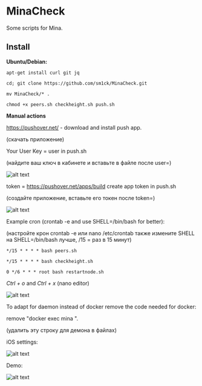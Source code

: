 # MinaCheck
Some scripts for Mina.

## Install

**Ubuntu/Debian:**

`apt-get install curl git jq`

`cd; git clone https://github.com/sm1ck/MinaCheck.git`

`mv MinaCheck/* .`

`chmod +x peers.sh checkheight.sh push.sh`

**Manual actions**

https://pushover.net/ - download and install push app.

(скачать приложение)

Your User Key = user in push.sh

(найдите ваш ключ в кабинете и вставьте в файле после user=)

![alt text](https://s543sas.storage.yandex.net/rdisk/698788bc163c24df8d9d8e9540b83dfe3dfa934ea84950577a1871fc084def5a/602c5c46/5oFYTproQs5IX7nyBKo3Adk_em657DLbpcGPqyYRckD7K7YOf5mDJPb7YspG8fo7hAzI36qV9ep7v92IHTrOjA==?uid=245184877&filename=%D0%A1%D0%BD%D0%B8%D0%BC%D0%BE%D0%BA%20%D1%8D%D0%BA%D1%80%D0%B0%D0%BD%D0%B0%202021-02-17%20%D0%B2%2000.55.01.png&disposition=inline&hash=&limit=0&content_type=image%2Fpng&owner_uid=245184877&fsize=96339&hid=0481bde1db343bb911d98d62064d410b&media_type=image&tknv=v2&etag=2806797f1dcd19433ace138ccfc532a2&rtoken=JZtKKgKMHkqi&force_default=yes&ycrid=na-3657647acc86f34a447fcd7768bc4214-downloader17h&ts=5bb7ce2fb1d80&s=44022a909cadaca750da00e7af4ed38122a53905205e9eb79cc7a0f1e126eb09&pb=U2FsdGVkX192tP-c689q25hHEn3oe5ulWh5auNcn9Cazi8km5qIBGEZf3DXS9F4v05xq-azktLqZ5OIk6b8CPnNPkuHg6PMM-6Mfyt36Ong)

token = https://pushover.net/apps/build create app token in push.sh

(создайте приложение, вставьте его токен после token=)

![alt text](https://s151vla.storage.yandex.net/rdisk/ae4002196dae2e0ea0740de4f10464c41d184b317a0919f7781e5e4a28282f5f/602c5bd8/5oFYTproQs5IX7nyBKo3AdJX6MFiLK8rhnmun6P6dByIAjje3FAgttyPc5Y6-OMePyucTUKiqV8EyjBBs2QZBw==?uid=0&filename=%D0%A1%D0%BD%D0%B8%D0%BC%D0%BE%D0%BA%20%D1%8D%D0%BA%D1%80%D0%B0%D0%BD%D0%B0%202021-02-17%20%D0%B2%2000.54.50.png&disposition=inline&hash=&limit=0&content_type=image%2Fpng&owner_uid=0&fsize=135749&hid=45193c4d02bfe9aa0648bb22c3972c6d&media_type=image&tknv=v2&etag=d6e275d6076337e55b557010f9f05443&rtoken=mFusQOSW2XrI&force_default=no&ycrid=na-4f15abbb4ca771134938fdf997f1d8b4-downloader4f&ts=5bb7cdc6ca600&s=256b65ce2f61782045a812518b9d3595e99be300cae0156e570f0be499f887f4&pb=U2FsdGVkX1-AYNZu4b3hSYIKQAoHKGriVpH8CwkPafnNUKIPIzHi659qSYGRKVttNYDQMx5dH-j9XkbwuXgm-nWXGFyyfeWvHFaFbSHcttU)

Example cron (crontab -e and use SHELL=/bin/bash for better):

(настройте крон crontab -e или nano /etc/crontab также измените SHELL на SHELL=/bin/bash лучше, /15 = раз в 15 минут)

`*/15 * * * * bash peers.sh`

`*/15 * * * * bash checkheight.sh`

`0 */6 * * * root bash restartnode.sh`

*Ctrl + o* and *Ctrl + x* (nano editor)

![alt text](https://s118vla.storage.yandex.net/rdisk/63b48ee89761ade089bf42bc3cb62f8bcb24e2a1ba2dbe37e15be2d4323b1da5/602c5fc9/5oFYTproQs5IX7nyBKo3AbouzABTCcQWR1gNWH1Ex4AVHXiQwbh6NyYH9KmpVKRJ3HQBM01oEq3MtYLSWZrjMg==?uid=245184877&filename=%D0%A1%D0%BD%D0%B8%D0%BC%D0%BE%D0%BA%20%D1%8D%D0%BA%D1%80%D0%B0%D0%BD%D0%B0%202021-02-17%20%D0%B2%2001.13.34.png&disposition=inline&hash=&limit=0&content_type=image%2Fpng&owner_uid=245184877&fsize=319184&hid=0b4c7934bd4a15d3338b58fa458a6a38&media_type=image&tknv=v2&etag=336211c4701cfeba5b6d5b02559bb45f&rtoken=1pp2WMrqUlML&force_default=yes&ycrid=na-67f7a770baf6c1d6ea8355722cbb617e-downloader14f&ts=5bb7d1890c440&s=0e954c911736a9510d983fc5a1bd4b10fd567281950ed0798594354921a340a9&pb=U2FsdGVkX18S1cMiWImHLRVH_XJblYCRygVdfU7TJL7dz3rAT-CCMSDND2lNRLqaQ6KdsfxkSk5P7VPGV9Qan6wmzkqpWJkSv2QcUc3yJEs)

To adapt for daemon instead of docker remove the code needed for docker:

remove "docker exec mina ".

(удалить эту строку для демона в файлах)

iOS settings:

![alt text](https://s227vla.storage.yandex.net/rdisk/e16779345caa5242a54bcf9b4552b3d06472d54b33cc7895f9a78700d4997371/602c615a/5oFYTproQs5IX7nyBKo3AcOGV6ximZ8Ri5scuWnulacLM_mRSVeIOUke1LZrHI7hvOhH6xNNPcVyrmLLYOEkwQ==?uid=245184877&filename=IMG_2317.png&disposition=inline&hash=&limit=0&content_type=image%2Fpng&owner_uid=245184877&fsize=303418&hid=04d4f567fe7193909aaafb27380e20d1&media_type=image&tknv=v2&etag=07b928635cb6b892a6e489c181248fa5&rtoken=iVpEktA29wTz&force_default=yes&ycrid=na-299731fe073a667296d09c4a010444fc-downloader11f&ts=5bb7d30778a80&s=800608f5b081c4ead4e864ccae299369d4461eab663ecbca53ef688e7ad6e6fe&pb=U2FsdGVkX1_lOEKIVWNrmDy2pcfA5tpIy11pY1oyoaMHk5-UPMLyTtbbVQxVseIH49X3kaiz_MYQ4NmrYrE_clDVzxIFmq91IbKWSZJ4dE8)

Demo:

![alt text](https://s550sas.storage.yandex.net/rdisk/76a1379299b0424b0aa3120f2f4666366c661ca0df9972bcd06e5f7fa69703e6/602ee217/5oFYTproQs5IX7nyBKo3AUumhxW3wLIKkRglcZgOUxVQoUS1TMVqrWQDGwtUYdEbe5BuoYz9r1sA6Qd809Y1oA==?uid=245184877&filename=mina.png&disposition=inline&hash=&limit=0&content_type=image%2Fpng&owner_uid=245184877&fsize=1107081&hid=b72335ae1d3cf02af04a653d2c23e233&media_type=image&tknv=v2&etag=d6780161f1fd40f250dba252582d84a6&rtoken=E0oas8sgCyIf&force_default=yes&ycrid=na-02b787625068256ce02ac2566beb5fc8-downloader13f&ts=5bba3615b73c0&s=170c428e5eba8f4e9264af05d727ef75438ca3a0c9fe40521102f5aebd0b285a&pb=U2FsdGVkX19I6izdbB_tuZ_7RcNOtq7gdf3GvZ9WEMBfd7Rhrhww4mSTpgQurad6nnO_gwC9wLpCWijwVhf84D4GifIhJtaw1Fq_pJcH5wQ)
